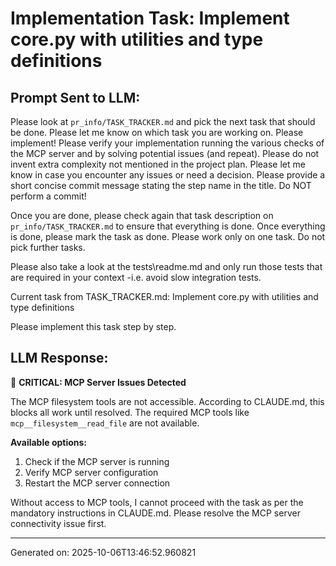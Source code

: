 # Implementation Task: Implement core.py with utilities and type definitions

## Prompt Sent to LLM:
Please look at `pr_info/TASK_TRACKER.md` and pick the next task that should be done.
Please let me know on which task you are working on.
Please implement!
Please verify your implementation running the various checks of the MCP server and by solving potential issues (and repeat).
Please do not invent extra complexity not mentioned in the project plan.
Please let me know in case you encounter any issues or need a decision.
Please provide a short concise commit message stating the step name in the title. Do NOT perform a commit!

Once you are done, please check again that task description on `pr_info/TASK_TRACKER.md` to ensure that everything is done.
Once everything is done, please mark the task as done.
Please work only on one task. Do not pick further tasks.

Please also take a look at the tests\readme.md and only run those tests that are required in your context -i.e. avoid slow integration tests.

Current task from TASK_TRACKER.md: Implement core.py with utilities and type definitions

Please implement this task step by step.

## LLM Response:
🚨 **CRITICAL: MCP Server Issues Detected**

The MCP filesystem tools are not accessible. According to CLAUDE.md, this blocks all work until resolved. The required MCP tools like `mcp__filesystem__read_file` are not available.

**Available options:**
1. Check if the MCP server is running
2. Verify MCP server configuration
3. Restart the MCP server connection

Without access to MCP tools, I cannot proceed with the task as per the mandatory instructions in CLAUDE.md. Please resolve the MCP server connectivity issue first.

---
Generated on: 2025-10-06T13:46:52.960821